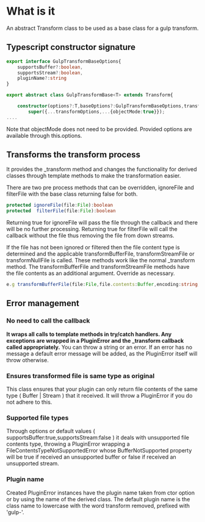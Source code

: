 # What is it

An abstract Transform class to be used as a base class for a gulp transform.

## Typescript constructor signature

``` typescript
export interface GulpTransformBaseOptions{
    supportsBuffer?:boolean,
    supportsStream?:boolean,
    pluginName?:string
}

export abstract class GulpTransformBase<T> extends Transform{

    constructor(options?:T,baseOptions?:GulpTransformBaseOptions,transformOptions?:TransformOptions){
        super({...transformOptions,...{objectMode:true}});
....
```

Note that objectMode does not need to be provided.
Provided options are available through this.options.

## Transforms the transform process

It provides the _transform method and changes the functionality for derived classes through template methods to make the transformation easier.  

There are two pre process methods that can be overridden, ignoreFile and filterFile with the base class returning false for both.  

``` typescript
protected ignoreFile(file:File):boolean
protected  filterFile(file:File):boolean
```

Returning true for ignoreFile will pass the file through the callback and there will be no further processing.  Returning true for filterFile will call the callback without the file thus removing the file from down streams.

If the file has not been ignored or filtered then the file content type is determined and the applicable transformBufferFile, transformStreamFile or transformNullFile is called.  These methods work like the normal _transform method.  The transformBufferFile and transformStreamFile methods have the file contents as an additional argument.  Override as necessary.

``` typescript
e.g transformBufferFile(file:File,file.contents:Buffer,encoding:string,callback:(err?: any, data?: File)=>void)
```




## Error management
### No need to call the callback
**It wraps all calls to template methods in try/catch handlers.  Any exceptions are wrapped in a PluginError and the  _transform callback called appropriately.**
You can throw a string or an error. If an error has no message a default error message will be added, as the PluginError itself will throw otherwise. 

### Ensures transformed file is same type as original
This class ensures that your plugin can only return file contents of the same type ( Buffer | Stream ) that it received.  It will throw a PluginError if you do not adhere to this.

### Supported file types
Through options or default values ( supportsBuffer:true,supportsStream:false ) it deals with unsupported file contents type, throwing a PluginError wrapping a FileContentsTypeNotSupportedError whose BufferNotSupported property will be true if received an unsupported buffer or false if received an unsupported stream.

### Plugin name
Created PluginError instances have the plugin name taken from ctor option or by using the name of the derived class.
The default plugin name is the class name to lowercase with the word transform removed, prefixed with 'gulp-'.

 







